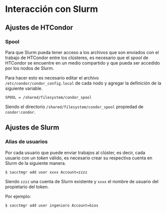 # Interacción con Slurm

## Ajustes de HTCondor

### Spool

Para que Slurm pueda tener acceso a los archivos que son enviados con el trabajo de HTCondor entre los clústeres, es necesario que el *spool* de HTCondor se encuentre en un medio compartido y que pueda ser accedido por los nodos de Slurm.

Para hacer esto es necesario editar el archivo `/etc/condor/condor_config.local` de cada nodo y agregar la definición de la siguiente variable.

```
SPOOL = /shared/filesystem/condor_spool
```

Siendo el directorio `/shared/filesystem/condor_spool` propiedad de `condor:condor`.

## Ajustes de Slurm

### Alias de usuarios

Por cada usuario que puede enviar trabajos al clúster, es decir, cada usuario con un *token* válido, es necesario crear su respectiva cuenta en Slurm de la siguiente manera.

```
$ sacctmgr add user xxxx Account=zzzz
```

Siendo `zzzz` una cuenta de Slurm existente y `xxxx` el nombre de usuario del propietario del token.

Por ejemplo:

```
$ sacctmgr add user ingeniero Account=bios
```
